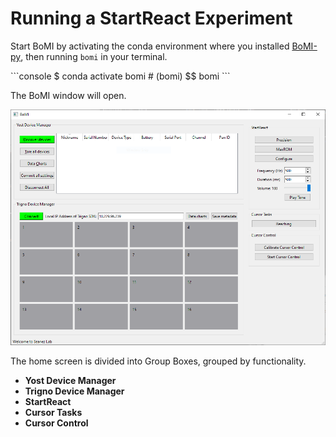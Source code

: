 # Running a StartReact Experiment

Start BoMI by activating the conda environment where you installed [BoMI-py](https://github.com/SeanezLab/BoMI-py), then running `bomi` in your terminal.

<div class="termy">
```console
$ conda activate bomi
# (bomi) $$ bomi
```
</div>

The BoMI window will open.

![BoMI Screenshot](./img/bomi-home.PNG)

The home screen is divided into Group Boxes, grouped by functionality.

* **Yost Device Manager**
* **Trigno Device Manager**
* **StartReact**
* **Cursor Tasks**
* **Cursor Control**